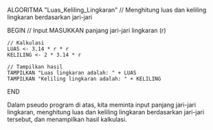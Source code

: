 ALGORITMA "Luas_Keliling_Lingkaran"
// Menghitung luas dan keliling lingkaran berdasarkan jari-jari

BEGIN
    // Input
    MASUKKAN panjang jari-jari lingkaran (r)

    // Kalkulasi
    LUAS <- 3.14 * r * r
    KELILING <- 2 * 3.14 * r

    // Tampilkan hasil
    TAMPILKAN "Luas lingkaran adalah: " + LUAS
    TAMPILKAN "Keliling lingkaran adalah: " + KELILING
END

Dalam pseudo program di atas, kita meminta input panjang jari-jari lingkaran, menghitung luas dan keliling lingkaran berdasarkan jari-jari tersebut, dan menampilkan hasil kalkulasi.